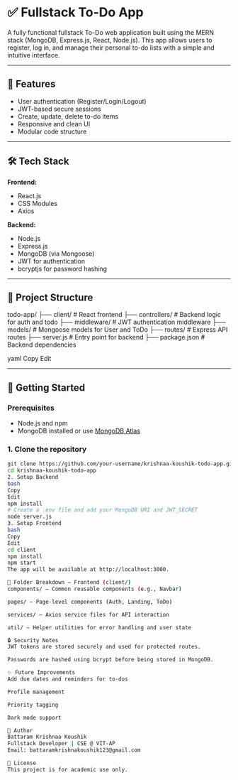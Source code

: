 # ✅ Fullstack To-Do App 
A fully functional fullstack To-Do web application built using the MERN stack (MongoDB, Express.js, React, Node.js). This app allows users to register, log in, and manage their personal to-do lists with a simple and intuitive interface.

---

## 📌 Features

- User authentication (Register/Login/Logout)
- JWT-based secure sessions
- Create, update, delete to-do items
- Responsive and clean UI
- Modular code structure

---

## 🛠️ Tech Stack

**Frontend:**
- React.js
- CSS Modules
- Axios

**Backend:**
- Node.js
- Express.js
- MongoDB (via Mongoose)
- JWT for authentication
- bcryptjs for password hashing

---

## 📁 Project Structure

todo-app/
├── client/ # React frontend
├── controllers/ # Backend logic for auth and todo
├── middleware/ # JWT authentication middleware
├── models/ # Mongoose models for User and ToDo
├── routes/ # Express API routes
├── server.js # Entry point for backend
├── package.json # Backend dependencies

yaml
Copy
Edit

---

## 🚀 Getting Started

### Prerequisites
- Node.js and npm
- MongoDB installed or use [MongoDB Atlas](https://www.mongodb.com/cloud/atlas)

### 1. Clone the repository

```bash
git clone https://github.com/your-username/krishnaa-koushik-todo-app.git
cd krishnaa-koushik-todo-app
2. Setup Backend
bash
Copy
Edit
npm install
# Create a .env file and add your MongoDB URI and JWT_SECRET
node server.js
3. Setup Frontend
bash
Copy
Edit
cd client
npm install
npm start
The app will be available at http://localhost:3000.

🧪 Folder Breakdown – Frontend (client/)
components/ – Common reusable components (e.g., Navbar)

pages/ – Page-level components (Auth, Landing, ToDo)

services/ – Axios service files for API interaction

util/ – Helper utilities for error handling and user state

🔒 Security Notes
JWT tokens are stored securely and used for protected routes.

Passwords are hashed using bcrypt before being stored in MongoDB.

✨ Future Improvements
Add due dates and reminders for to-dos

Profile management

Priority tagging

Dark mode support

👤 Author
Battaram Krishnaa Koushik
Fullstack Developer | CSE @ VIT-AP
Email: battaramkrishnakoushik123@gmail.com

📃 License
This project is for academic use only.



